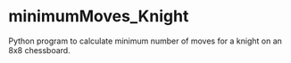 # minimumMoves_Knight
Python program to calculate minimum number of moves for a knight on an 8x8 chessboard. 
